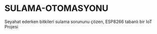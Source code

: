 # SULAMA-OTOMASYONU
Seyahat ederken bitkileri sulama sorununu çözen, ESP8266 tabanlı bir IoT Projesi
